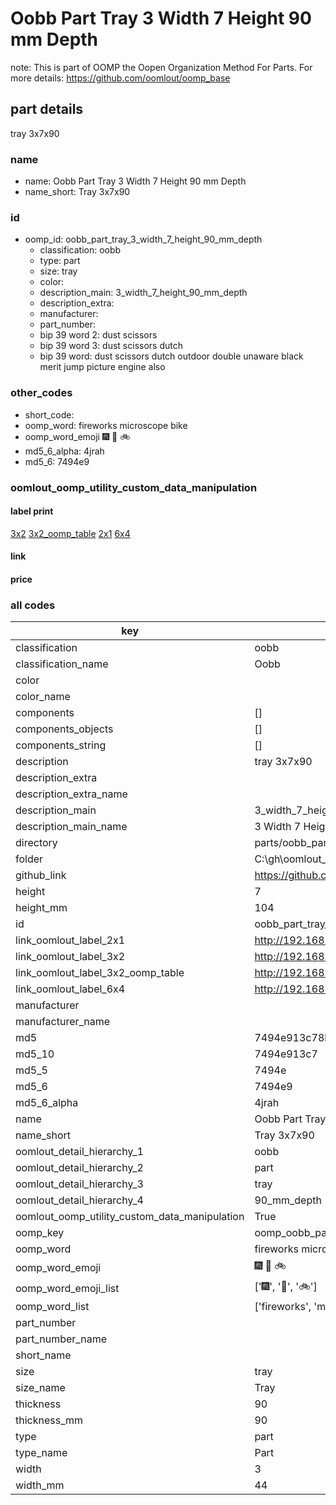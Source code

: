 # Oobb Part Tray 3 Width 7 Height 90 mm Depth  

note: This is part of OOMP the Oopen Organization Method For Parts. For more details: https://github.com/oomlout/oomp_base

##  part details
  



tray 3x7x90



### name
* name: Oobb Part Tray 3 Width 7 Height 90 mm Depth
* name_short: Tray 3x7x90 
### id
* oomp_id: oobb_part_tray_3_width_7_height_90_mm_depth
  * classification: oobb
  * type: part
  * size: tray
  * color: 
  * description_main: 3_width_7_height_90_mm_depth
  * description_extra: 
  * manufacturer: 
  * part_number: 
  * bip 39 word 2: dust scissors
  * bip 39 word 3: dust scissors dutch
  * bip 39 word: dust scissors dutch outdoor double unaware black merit jump picture engine also

### other_codes
* short_code: 
* oomp_word: fireworks microscope bike
* oomp_word_emoji :fireworks: :microscope: :bike:
* md5_6_alpha: 4jrah
* md5_6: 7494e9






### oomlout_oomp_utility_custom_data_manipulation
#### label print
[3x2](http://192.168.1.245:1112/?label=oomp%204jrah)
[3x2_oomp_table](http://192.168.1.108:1112/?label=oomp%204jrah)
[2x1](http://192.168.1.242:1112/?label=oomp%204jrah)
[6x4](http://192.168.1.55:1112/?label=oomp%204jrah)    

#### link

                              

#### price







### all codes 
| key | value |  
| --- | --- |  
| classification | oobb |  
| classification_name | Oobb |  
| color |  |  
| color_name |  |  
| components | [] |  
| components_objects | [] |  
| components_string | [] |  
| description | tray 3x7x90 |  
| description_extra |  |  
| description_extra_name |  |  
| description_main | 3_width_7_height_90_mm_depth |  
| description_main_name | 3 Width 7 Height 90 mm Depth |  
| directory | parts/oobb_part_tray_3_width_7_height_90_mm_depth |  
| folder | C:\gh\oomlout_oobb_version_4_generated_parts\parts\oobb_part_tray_3_width_7_height_90_mm_depth |  
| github_link | https://github.com/oomlout/oomlout_oomp_part_src/tree/main/parts/oobb_part_tray_3_width_7_height_90_mm_depth |  
| height | 7 |  
| height_mm | 104 |  
| id | oobb_part_tray_3_width_7_height_90_mm_depth |  
| link_oomlout_label_2x1 | http://192.168.1.242:1112/?label=oomp%204jrah |  
| link_oomlout_label_3x2 | http://192.168.1.245:1112/?label=oomp%204jrah |  
| link_oomlout_label_3x2_oomp_table | http://192.168.1.108:1112/?label=oomp%204jrah |  
| link_oomlout_label_6x4 | http://192.168.1.55:1112/?label=oomp%204jrah |  
| manufacturer |  |  
| manufacturer_name |  |  
| md5 | 7494e913c78b82dfb1a0d9d288f04222 |  
| md5_10 | 7494e913c7 |  
| md5_5 | 7494e |  
| md5_6 | 7494e9 |  
| md5_6_alpha | 4jrah |  
| name | Oobb Part Tray 3 Width 7 Height 90 mm Depth |  
| name_short | Tray 3x7x90  |  
| oomlout_detail_hierarchy_1 | oobb |  
| oomlout_detail_hierarchy_2 | part |  
| oomlout_detail_hierarchy_3 | tray |  
| oomlout_detail_hierarchy_4 | 90_mm_depth |  
| oomlout_oomp_utility_custom_data_manipulation | True |  
| oomp_key | oomp_oobb_part_tray_3_width_7_height_90_mm_depth |  
| oomp_word | fireworks microscope bike |  
| oomp_word_emoji | :fireworks: :microscope: :bike: |  
| oomp_word_emoji_list | [':fireworks:', ':microscope:', ':bike:'] |  
| oomp_word_list | ['fireworks', 'microscope', 'bike'] |  
| part_number |  |  
| part_number_name |  |  
| short_name |  |  
| size | tray |  
| size_name | Tray |  
| thickness | 90 |  
| thickness_mm | 90 |  
| type | part |  
| type_name | Part |  
| width | 3 |  
| width_mm | 44 |  
